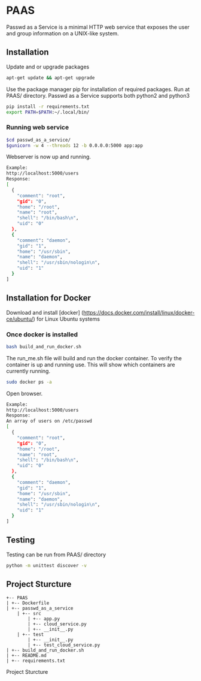# PAAS
Passwd as a Service is a minimal HTTP web service that exposes the user and group information on a UNIX-like system.


## Installation
Update and or upgrade packages
```bash
apt-get update && apt-get upgrade
```

Use the package manager pip for installation of required packages. Run at PAAS/ directory. Passwd as a Service supports both python2 and python3
```bash
pip install -r requirements.txt
export PATH=$PATH:~/.local/bin/
```
### Running web service
```bash
$cd passwd_as_a_service/
$gunicorn -w 4 --threads 12 -b 0.0.0.0:5000 app:app
```
Webserver is now up and running.
```bash
Example:
http://localhost:5000/users
Response:
[
  {
    "comment": "root", 
    "gid": "0", 
    "home": "/root", 
    "name": "root", 
    "shell": "/bin/bash\n", 
    "uid": "0"
  }, 
  {
    "comment": "daemon", 
    "gid": "1", 
    "home": "/usr/sbin", 
    "name": "daemon", 
    "shell": "/usr/sbin/nologin\n", 
    "uid": "1"
  }
]
```

## Installation for Docker
Download and install 
[docker] (https://docs.docker.com/install/linux/docker-ce/ubuntu/) for Linux Ubuntu systems

### Once docker is installed
```bash
bash build_and_run_docker.sh
```
The run_me.sh file will build and run the docker container. To verify the container is up and running use. This will show which containers are currently running. 
```bash
sudo docker ps -a
```
Open browser.
```bash
Example:
http://localhost:5000/users
Response:
An array of users on /etc/passwd
[
  {
    "comment": "root", 
    "gid": "0", 
    "home": "/root", 
    "name": "root", 
    "shell": "/bin/bash\n", 
    "uid": "0"
  }, 
  {
    "comment": "daemon", 
    "gid": "1", 
    "home": "/usr/sbin", 
    "name": "daemon", 
    "shell": "/usr/sbin/nologin\n", 
    "uid": "1"
  }
]
```

## Testing
Testing can be run from PAAS/ directory
```bash
python -m unittest discover -v
```

## Project Sturcture
```
+-- PAAS
| +-- Dockerfile
| +-- passwd_as_a_service
    | +-- src
        | +-- app.py
        | +-- cloud_service.py
        | +-- __init__.py
    | +-- test
        | +-- __init__.py
        | +-- test_cloud_service.py 
| +-- build_and_run_docker.sh
| +-- README.md
| +-- requirements.txt 
```
Project Sturcture
